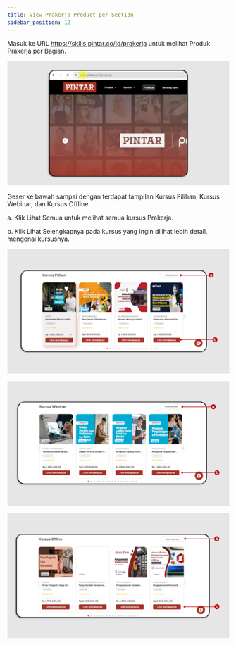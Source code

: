 ```yaml
---
title: View Prakerja Product per Section
sidebar_position: 12
---
```

Masuk ke URL <https://skills.pintar.co/id/prakerja> untuk melihat Produk Prakerja per Bagian.

![](/img/section-indo-1.png)

Geser ke bawah sampai dengan terdapat tampilan Kursus Pilihan, Kursus Webinar, dan Kursus Offline.  

a. Klik Lihat Semua untuk melihat semua kursus Prakerja.

b. Klik Lihat Selengkapnya pada kursus yang ingin dilihat lebih detail, mengenai kursusnya.

![](/img/section-indo-2.png)

![](/img/section-indo-3.png)

![](/img/section-indo-4.png)
